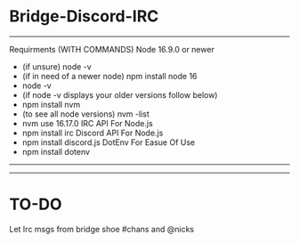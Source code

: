 # Bridge-Discord-IRC
-----------------------------------
Requirments (WITH COMMANDS)
Node 16.9.0 or newer 
  - (if unsure) node -v
  - (if in need of a newer node) npm install node 16
  - node -v
  - (if node -v displays your older versions follow below)
  - npm install nvm
  - (to see all node versions) nvm -list
  - nvm use 16.17.0
IRC API For Node.js
  - npm install irc
Discord API For Node.js
  - npm install discord.js
DotEnv For Easue Of Use
  - npm install dotenv
------------------------------------




















------------------------------
# TO-DO
Let Irc msgs from bridge shoe #chans and @nicks
